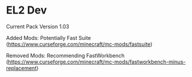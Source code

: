 # EL2 Dev
Current Pack Version 1.03

Added Mods:
Potentially Fast Suite (https://www.curseforge.com/minecraft/mc-mods/fastsuite)

Removed Mods:
Recommending FastWorkbench (https://www.curseforge.com/minecraft/mc-mods/fastworkbench-minus-replacement)
